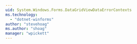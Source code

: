 ```yaml
---
uid: System.Windows.Forms.DataGridViewDataErrorContexts
ms.technology: 
  - "dotnet-winforms"
author: "stevehoag"
ms.author: "shoag"
manager: "wpickett"
---
```

